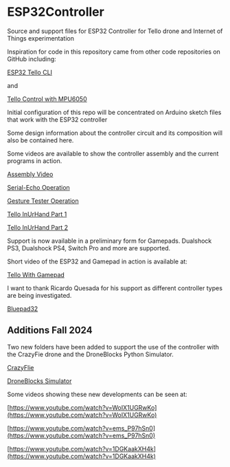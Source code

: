 # ESP32Controller
Source and support files for ESP32 Controller for Tello drone and Internet of Things experimentation

Inspiration for code in this repository came from other code repositories on GitHub including:

[ESP32 Tello CLI](https://github.com/touchgadget/ESPTelloCLI)

and

[Tello Control with MPU6050](https://github.com/mohammadreza-sharifi/Control-DJI-Tello-with-Arduino-and-MPU-6050)

Initial configuration of this repo will be concentrated on Arduino sketch files that work with the ESP32 controller

Some design information about the controller circuit and its composition will also be contained here.

Some videos are available to show the controller assembly and the current programs in action.

[Assembly Video](https://www.youtube.com/watch?v=qEGggKpwHoo)

[Serial-Echo Operation](https://www.youtube.com/watch?v=myja146RO-E)

[Gesture Tester Operation](https://www.youtube.com/watch?v=loTJ5D5xJxg)

[Tello InUrHand Part 1](https://www.youtube.com/watch?v=db--013AkHY)

[Tello InUrHand Part 2](https://www.youtube.com/watch?v=0AQCgW6ffgo)

Support is now available in a preliminary form for Gamepads. Dualshock PS3, Dualshock PS4, Switch Pro and more are supported.

Short video of the ESP32 and Gamepad in action is available at:

[Tello With Gamepad](https://www.youtube.com/watch?v=6iQtT4HUG_U)

I want to thank Ricardo Quesada for his support as different controller types are being investigated.

[Bluepad32](https://gitlab.com/ricardoquesada/bluepad32)

## Additions Fall 2024

Two new folders have been added to support the use of the controller with the CrazyFie drone and the DroneBlocks Python Simulator.

[CrazyFlie](https://www.bitcraze.io/portals/education/)

[DroneBlocks Simulator](https://coding-sim.droneblocks.io/)

Some videos showing these new developments can be seen at:

[https://www.youtube.com/watch?v=WoIX1UGRwKo](https://www.youtube.com/watch?v=WoIX1UGRwKo)

[https://www.youtube.com/watch?v=ems_P97hSn0](https://www.youtube.com/watch?v=ems_P97hSn0)

[https://www.youtube.com/watch?v=1DGKaakXH4k](https://www.youtube.com/watch?v=1DGKaakXH4k)